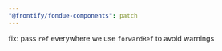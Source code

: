 ```yaml
---
"@frontify/fondue-components": patch
---
```


fix: pass `ref` everywhere we use `forwardRef` to avoid warnings
